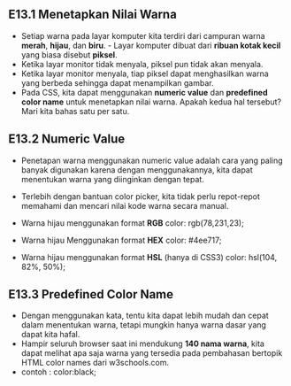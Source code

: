 ## E13.1 Menetapkan Nilai Warna

- Setiap warna pada layar komputer kita terdiri dari campuran warna **merah**, **hijau**, dan **biru**. - Layar komputer dibuat dari **ribuan kotak kecil** yang biasa disebut **piksel**.
- Ketika layar monitor tidak menyala, piksel pun tidak akan menyala.
- Ketika layar monitor menyala, tiap piksel dapat menghasilkan warna yang berbeda sehingga dapat menampilkan gambar.
- Pada CSS, kita dapat menggunakan **numeric value** dan **predefined color name** untuk menetapkan nilai warna. Apakah kedua hal tersebut? Mari kita bahas satu per satu.

## E13.2 Numeric Value

- Penetapan warna menggunakan numeric value adalah cara yang paling banyak digunakan karena dengan menggunakannya, kita dapat menentukan warna yang diinginkan dengan tepat.
- Terlebih dengan bantuan color picker, kita tidak perlu repot-repot memahami dan mencari nilai kode warna secara manual.
- Warna hijau menggunakan format **RGB**
  color: rgb(78,231,23);

- Warna hijau Menggunakan format **HEX**
  color: #4ee717;

- Warna hijau menggunakan format **HSL** (hanya di CSS3)
  color: hsl(104, 82%, 50%);

## E13.3 Predefined Color Name

- Dengan menggunakan kata, tentu kita dapat lebih mudah dan cepat dalam menentukan warna, tetapi mungkin hanya warna dasar yang dapat kita hafal.
- Hampir seluruh browser saat ini mendukung **140 nama warna**, kita dapat melihat apa saja warna yang tersedia pada pembahasan bertopik HTML color names dari w3schools.com.
- contoh : color:black;
